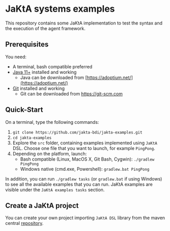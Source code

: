 # JaKtA systems examples
This repository contains some JaKtA implementation to test the syntax and the execution of the agent framework.


## Prerequisites
You need:
* A terminal, bash compatible preferred
* [Java 11+](https://adoptium.net/) installed and working
    - Java can be downloaded from [https://adoptium.net/](https://adoptium.net/)
* [Git](https://git-scm.com) installed and working
    - Git can be downloaded from https://git-scm.com

## Quick-Start
On a terminal, type the following commands:
1. ```git clone https://github.com/jakta-bdi/jakta-examples.git```
2. ```cd jakta-examples```
3. Explore the `src` folder, containing examples implemented using `JaKtA` DSL. 
Choose one file that you want to launch, for example `PingPong`.
4. Depending on the platform, launch:
   * Bash compatible (Linux, MacOS X, Git Bash, Cygwin): `./gradlew PingPong`
   * Windows native (cmd.exe, Powershell): `gradlew.bat PingPong`

In addition, you can run `./gradlew tasks` (or `gradlew.bat` if using Windows) to see all the available examples that you can run.
JaKtA examples are visible under the `JaKtA examples tasks` section.

## Create a JaKtA project
You can create your own project importing `JaKtA DSL` library from the maven central [repository](https://central.sonatype.com/artifact/it.unibo.jakta/jakta-dsl).